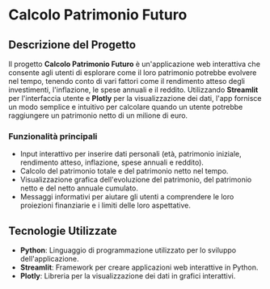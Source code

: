 # Calcolo Patrimonio Futuro

## Descrizione del Progetto

Il progetto **Calcolo Patrimonio Futuro** è un'applicazione web interattiva che consente agli utenti di esplorare come il loro patrimonio potrebbe evolvere nel tempo, tenendo conto di vari fattori come il rendimento atteso degli investimenti, l'inflazione, le spese annuali e il reddito. Utilizzando **Streamlit** per l'interfaccia utente e **Plotly** per la visualizzazione dei dati, l'app fornisce un modo semplice e intuitivo per calcolare quando un utente potrebbe raggiungere un patrimonio netto di un milione di euro.

### Funzionalità principali

- Input interattivo per inserire dati personali (età, patrimonio iniziale, rendimento atteso, inflazione, spese annuali e reddito).
- Calcolo del patrimonio totale e del patrimonio netto nel tempo.
- Visualizzazione grafica dell'evoluzione del patrimonio, del patrimonio netto e del netto annuale cumulato.
- Messaggi informativi per aiutare gli utenti a comprendere le loro proiezioni finanziarie e i limiti delle loro aspettative.

## Tecnologie Utilizzate

- **Python**: Linguaggio di programmazione utilizzato per lo sviluppo dell'applicazione.
- **Streamlit**: Framework per creare applicazioni web interattive in Python.
- **Plotly**: Libreria per la visualizzazione dei dati in grafici interattivi.

